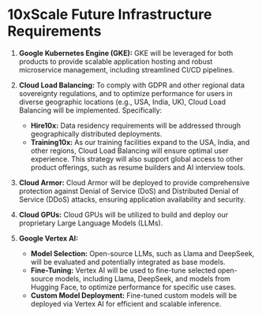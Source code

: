 # 10xScale Future Infrastructure Requirements
1.  **Google Kubernetes Engine (GKE):**  GKE will be leveraged for both products to provide scalable application hosting and robust microservice management, including streamlined CI/CD pipelines.

2.  **Cloud Load Balancing:**  To comply with GDPR and other regional data sovereignty regulations, and to optimize performance for users in diverse geographic locations (e.g., USA, India, UK), Cloud Load Balancing will be implemented.  Specifically:
    *   **Hire10x:**  Data residency requirements will be addressed through geographically distributed deployments.
    *   **Training10x:**  As our training facilities expand to the USA, India, and other regions, Cloud Load Balancing will ensure optimal user experience.  This strategy will also support global access to other product offerings, such as resume builders and AI interview tools.

3.  **Cloud Armor:** Cloud Armor will be deployed to provide comprehensive protection against Denial of Service (DoS) and Distributed Denial of Service (DDoS) attacks, ensuring application availability and security.

4.  **Cloud GPUs:** Cloud GPUs will be utilized to build and deploy our proprietary Large Language Models (LLMs).

5.  **Google Vertex AI:**
    *   **Model Selection:** Open-source LLMs, such as Llama and DeepSeek, will be evaluated and potentially integrated as base models.
    *   **Fine-Tuning:** Vertex AI will be used to fine-tune selected open-source models, including Llama, DeepSeek, and models from Hugging Face, to optimize performance for specific use cases.
    *   **Custom Model Deployment:** Fine-tuned custom models will be deployed via Vertex AI for efficient and scalable inference.